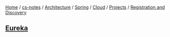 [Home](https://mengxianbin.github.io) /
[cs-notes](https://mengxianbin.github.io/cs-notes/site) /
[Architecture](https://mengxianbin.github.io/cs-notes/site/Architecture) /
[Spring](https://mengxianbin.github.io/cs-notes/site/Architecture/Spring) /
[Cloud](https://mengxianbin.github.io/cs-notes/site/Architecture/Spring/Cloud) /
[Projects](https://mengxianbin.github.io/cs-notes/site/Architecture/Spring/Cloud/Projects) /
[Registration and Discovery](https://mengxianbin.github.io/cs-notes/site/Architecture/Spring/Cloud/Projects/Registration%20and%20Discovery)

## [Eureka](https://mengxianbin.github.io/cs-notes/site/Architecture/Spring/Cloud/Projects/Registration%20and%20Discovery/Eureka/)
